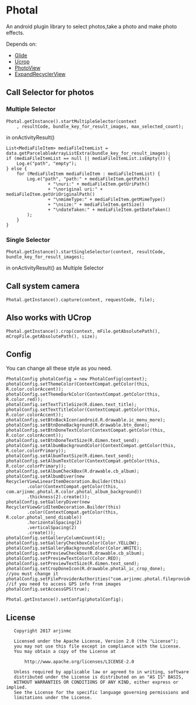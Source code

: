 # Photal
An android plugin library to select photos,take a photo and make photo effects. 

Depends on:
* [Glide](https://github.com/bumptech/glide)
* [Ucrop](https://github.com/Yalantis/uCrop)
* [PhotoView](https://github.com/Baseflow/PhotoView)
* [ExpandRecyclerView](https://github.com/arjinmc/ExpandRecyclerView)

## Call Selector for photos
### Multiple Selector
```code
Photal.getInstance().startMultipleSelector(context
    , resultCode, bundle_key_for_result_images, max_selected_count);
```
in onActivityResult()
```code
List<MediaFileItem> mediaFileItemList = data.getParcelableArrayListExtra(bundle_key_for_result_images);
if (mediaFileItemList == null || mediaFileItemList.isEmpty()) {
    Log.e("path", "empty");
} else {
    for (MediaFileItem mediaFileItem : mediaFileItemList) {
        Log.e("path", "path:" + mediaFileItem.getPath()
                + "\nuri:" + mediaFileItem.getUriPath()
                + "\noriginal uri:" + mediaFileItem.getUriOriginalPath()
                + "\nmimeType:" + mediaFileItem.getMimeType()
                + "\nsize:" + mediaFileItem.getSize()
                + "\ndateTaken:" + mediaFileItem.getDateTaken()
        );
    }
}
```
### Single Selector
```code 
Photal.getInstance().startSingleSelector(context, resultCode, bundle_key_for_result_images);
```
in onActivityResult() as Multiple Selector

## Call system camera
```code
Photal.getInstance().capture(context, requestCode, file);
```

## Also works with UCrop
```code
Photal.getInstance().crop(context, mFile.getAbsolutePath(), mCropFile.getAbsolutePath(), size);
```

## Config
You can change all these style as you need.
```code
PhotalConfig photalConfig = new PhotalConfig(context);
photalConfig.setThemeColor(ContextCompat.getColor(this, R.color.colorAccent));
photalConfig.setThemeDarkColor(ContextCompat.getColor(this, R.color.red));
photalConfig.setTextTitleSize(R.dimen.text_title);
photalConfig.setTextTitleColor(ContextCompat.getColor(this, R.color.colorAccent));
photalConfig.setBtnBackIcon(android.R.drawable.ic_menu_more);
photalConfig.setBtnDoneBackground(R.drawable.btn_done);
photalConfig.setBtnDoneTextColor(ContextCompat.getColor(this, R.color.colorAccent));
photalConfig.setBtnDoneTextSize(R.dimen.text_send);
photalConfig.setAlbumBackgroundColor(ContextCompat.getColor(this, R.color.colorPrimary));
photalConfig.setAlbumTextSize(R.dimen.text_send);
photalConfig.setAlbumTextColor(ContextCompat.getColor(this, R.color.colorPrimary));
photalConfig.setAlbumCheckBox(R.drawable.cb_album);
photalConfig.setAlbumDiver(new RecyclerViewLinearItemDecoration.Builder(this)
        .color(ContextCompat.getColor(this, com.arjinmc.photal.R.color.photal_album_background))
        .thickness(2).create());
photalConfig.setGalleryDiver(new RecyclerViewGridItemDecoration.Builder(this)
        .color(ContextCompat.getColor(this, R.color.photal_send_disable))
        .horizontalSpacing(2)
        .verticalSpacing(2)
        .create());
photalConfig.setGalleryColumnCount(4);
photalConfig.setGalleryCheckboxColor(Color.YELLOW);
photalConfig.setGalleryBackgroundColor(Color.WHITE);
photalConfig.setPreviewCheckbox(R.drawable.cb_album);
photalConfig.setPreviewTextColor(Color.RED);
photalConfig.setPreviewTextSize(R.dimen.text_send);
photalConfig.setCropDoneIcon(R.drawable.photal_ic_crop_done);
//you must change it 
photalConfig.setFileProviderAuthorities("com.arjinmc.photal.fileprovider");
//if you need to access GPS info from images
photalConfig.setAccessGPS(true);

Photal.getInstance().setConfig(photalConfig);
```

## License
```code 
   Copyright 2017 arjinmc

   Licensed under the Apache License, Version 2.0 (the "License");
   you may not use this file except in compliance with the License.
   You may obtain a copy of the License at

       http://www.apache.org/licenses/LICENSE-2.0

   Unless required by applicable law or agreed to in writing, software
   distributed under the License is distributed on an "AS IS" BASIS,
   WITHOUT WARRANTIES OR CONDITIONS OF ANY KIND, either express or implied.
   See the License for the specific language governing permissions and
   limitations under the License.
```
